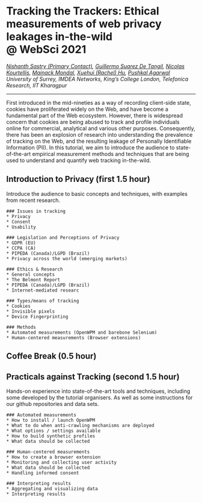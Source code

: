 # Tracking the Trackers: Ethical measurements of web privacy leakages in-the-wild <br>@ WebSci 2021

_[Nishanth Sastry (Primary Contact)](https://nishrs.github.io), [Guillermo Suarez De Tangil](https://nms.kcl.ac.uk/guillermo.suarez-tangil/), [Nicolas Kourtellis](https://scholar.google.com/citations?user=Q5oWwiQAAAAJ), [Mainack Mondal](https://cse.iitkgp.ac.in/~mainack/), [Xuehui (Rachel) Hu](https://rachelkcl.github.io/), [Pushkal Agarwal](https://pushkal17.github.io/)_
<br>
_University of Surrey, IMDEA Networks, King’s College London, Telefonica Research, IIT Kharagpur_


<hr>


First introduced in the mid-nineties as a way of recording client-side state, cookies have proliferated widely on the Web, and have become a fundamental part of the Web ecosystem. However, there is widespread concern that cookies are being abused to track and profile individuals online for commercial, analytical and various other purposes. Consequently, there has been an explosion of research into understanding the prevalence of tracking on the Web, and the resulting leakage of Personally Identifiable Information (PII). In this tutorial, we aim to introduce the audience to state-of-the-art empirical measurement methods and techniques that are being used to understand and quantify web tracking in-the-wild.



## Introduction to Privacy (first 1.5 hour)
Introduce the audience to basic concepts and techniques, with examples from recent research.

```
### Issues in tracking
* Privacy
* Consent
* Usability

### Legislation and Perceptions of Privacy 
* GDPR (EU)
* CCPA (CA)
* PIPEDA (Canada)/LGPD (Brazil)
* Privacy across the world (emerging markets)

### Ethics & Research 
* General concepts 
* The Belmont Report
* PIPEDA (Canada)/LGPD (Brazil)
* Internet-mediated researc

### Types/means of tracking 
* Cookies
* Invisible pixels
* Device Fingerprinting

### Methods 
* Automated measurements (OpenWPM and barebone Selenium)
* Human-centered measurements (Browser extensions)
```

## Coffee Break  (0.5 hour)

## Practicals against Tracking  (second 1.5 hour)
Hands-on experience into state-of-the-art tools and techniques, including some developed by the tutorial organisers.
As well as some instructions for our github repositories and data sets.

```
### Automated measurements 
* How to install / launch OpenWPM
* What to do when anti-crawling mechanisms are deployed
* What options / settings available
* How to build synthetic profiles
* What data should be collected

### Human-centered measurements
* How to create a browser extension
* Monitoring and collecting user activity
* What data should be collected
* Handling informed consent

### Interpreting results 
* Aggregating and visualizing data
* Interpreting results
```


